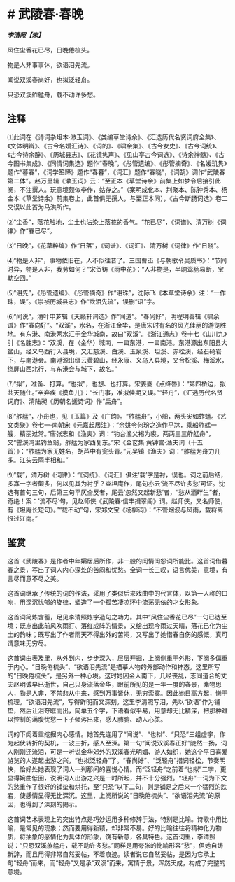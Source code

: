 # # 武陵春·春晚

***李清照【宋】***

风住尘香花已尽，日晚倦梳头。

物是人非事事休，欲语泪先流。

闻说双溪春尚好，也拟泛轻舟。

只恐双溪舴艋舟，载不动许多愁。

## 注释

⑴此词在《诗词杂俎本·漱玉词》、《类编草堂诗余》、《汇选历代名贤词府全集》、《文体明辨》、《古今名媛汇诗》、《词的》、《啸余集》、《古今女史》、《古今词统》、《古今诗余醉》、《历城县志》、《花镜隽声》、《见山亭古今词选》、《诗余神髓》、《古今图书集成》、《同情词集选》题作“春晚”，《彤管遗编》、《彤管摘奇》、《名媛玑隽》题作“暮春”，《词学筌蹄》题作“春暮”，《词汇》题作“春晓”，《词鹄》调作“武陵春第二体”。赵万里辑《漱玉词》云：“至正本《草堂诗余》前集上如梦令后接引此阕，不注撰人。玩意境颇似李作，姑存之。”（案明成化本、荆聚本、陈钟秀本、杨金本《草堂诗余》前集卷上，此首俱无撰人，与至正本同），《古今断肠词选》卷二又误以此首为马洪所作。

⑵“尘香”，落花触地，尘土也沾染上落花的香气。“花已尽”，《词谱》、清万树《词律》作“春已尽”。

⑶“日晚”，《花草粹编》作“日落”，《词谱》、《词汇》、清万树《词律》作“日晓”。

⑷“物是人非”，事物依旧在，人不似往昔了。三国曹丕《与朝歌令吴质书》：“节同时异，物是人非，我劳如何？”宋贺铸《雨中花》：“人非物是，半晌鸾肠易断，宝勒空回。”

⑸“泪先”，《彤管遗编》、《彤管摘奇》作“泪珠”，沈际飞《本草堂诗余》注：“一作珠，误”。《崇祯历城县志》作“欲泪先流”，误删“语”字。

⑹“闻说”，清叶申芗辑《天籁轩词选》作“闻道”。“春尚好”，明程明善辑《啸余谱》作“春向好”。“双溪”，水名，在浙江金华，是唐宋时有名的风光佳丽的游览胜地。有东港、南港两水汇于金华城南，故曰“双溪”。《浙江通志》卷十七《山川九》引《名胜志》：“双溪，在（金华）城南，一曰东港，一曰南港。东港源出东阳县大盆山，经义乌西行入县境，又汇慈溪、白溪、玉泉溪、坦溪、赤松溪，经石碕岩下，与南港会。南港源出缙云黄碧山，经永康、义乌入县境，又合松溪、梅溪水，绕屏山西北行，与东港会与城下，故名。”

⑺“拟”，准备、打算。“也拟”，也想、也打算。宋姜夔《点绛唇》：“第四桥边，拟共天随住。”辛弃疾《摸鱼儿》：“长门事，准拟佳期又误。”“轻舟”，《汇选历代名贤词府》、清陆昶《历朝名媛诗词》作“扁舟”。

⑻“舴艋”，小舟也，见《玉篇》及《广韵》。“舴艋舟”，小船，两头尖如蚱蜢。《艺文类聚》卷七一·南朝宋《元嘉起居注》：“余姚令何玢之造作平牀，乘船舴艋一艘，精丽过常。”唐张志和《渔夫》词：“钓台渔父褐为裘，两两三三舴艋舟”，又“霅溪湾里钓鱼翁，舴艋为家西复东。”宋《金奁集·黄钟宫·渔夫词（十五首）》：“舴艋为家无姓名，胡芦中有瓮头青。”元吴镇《渔夫》词：“舴艋为舟力几多。江头云雨半相和。”

⑼“载”，清万树《词律》：“《词统》、《词汇》俱注‘载’字是衬，误也。词之前后结，多寡一字者颇多，何以见其为衬乎？查坦庵作，尾句亦云‘流不尽许多愁’可证。沈选有首句三句，后第三句平仄全反者，尾云‘忽然又起新愁’者，“愁从酒畔生”者，奇绝！案：‘流不尽’句，见赵师侠《武陵春·信丰揖翠阁》词。赵师侠，又名师使，有《坦庵长短句》。”“载不动”句，宋郑文宝《杨柳词》：“不管烟波与风雨，载将离恨过江南。”

## 鉴赏

这首《武陵春》是作者中年孀居后所作，非一般的闺情闺怨词所能比。这首词借暮春之景，写出了词人内心深处的苦闷和忧愁。全词一长三叹，语言优美，意境，有言尽而意不尽之美。

这首词继承了传统的词的作法，采用了类似后来戏曲中的代言体，以第一人称的口吻，用深沉忧郁的旋律，塑造了一个孤苦凄凉环中流荡无依的才女形象。

这首词简炼含蓄，足见李清照炼字造句之功力。其中“风住尘香花已尽”一句已达至境：既点出此前风吹雨打、落红成阵的情景，又绘出现今雨过天晴，落花已化为尘土的韵味；既写出了作者雨天不得出外的苦闷，又写出了她惜春自伤的感慨，真可谓意味无穷尽。

这首词由表及里，从外到内，步步深入，层层开掘，上阕侧重于外形，下阕多偏重于内心。“日晚倦梳头”、“欲语泪先流”是描摹人物的外部动作和神态。这里所写的“日晚倦梳头”，是另外一种心境。这时她因金人南下，几经丧乱，志同道合的丈夫赵明诚早已逝世，自己只身流落金华，眼前所见的是一年一度的春景，睹物思人，物是人非，不禁悲从中来，感到万事皆休，无穷索寞。因此她日高方起，懒于梳理。“欲语泪先流”，写得鲜明而又深刻。这里李清照写泪，先以“欲语”作为铺垫，然后让泪夺眶而出，简单五个字，下语看似平易，用意却无比精深，把那种难以控制的满腹忧愁一下子倾泻出来，感人肺腑、动人心弦。

词的下阕着重挖掘内心感情。她首先连用了“闻说”、“也拟”、“只恐”三组虚字，作为起伏转折的契机，一波三折，感人至深。第一句“闻说双溪春正好”陡然一扬，词人刚刚还流泪，可是一听说金华郊外的双溪春光明媚、游人如织，她这个平日喜爱游览的人遂起出游之兴，“也拟泛轻舟”了。“春尚好”、“泛轻舟”措词轻松，节奏明快，恰好处她表现了词人一刹那间的喜悦心情。而“泛轻舟”之前着“也拟”二字，更显得婉曲低回，说明词人出游之兴是一时所起，并不十分强烈。“轻舟”一词为下文的愁重作了很好的铺垫和烘托，至“只恐”以下二句，则是铺足之后来一个猛烈的跌宕，使感情显得无比深沉。这里，上阕所说的“日晚倦梳头”、“欲语泪先流”的原因，也得到了深刻的揭示。

这首词艺术表现上的突出特点是巧妙运用多种修辞手法，特别是比喻。诗歌中用比喻，是常见的现象；然而要用得新颖，却非常不易。好的比喻往往将精神化为物质，将抽象的感情化为具体的形象，饶有新意，各具特色。这首词里，李清照说：“只恐双溪舴艋舟，载不动许多愁。”同样是用夸张的比喻形容“愁”，但她自铸新辞，而且用得非常自然妥帖，不着痕迹。读者说它自然妥帖，是因为它承上句“轻舟”而来，而“轻舟”又是承“双溪”而来，寓情于景，浑然天成，构成了完整的意境。
